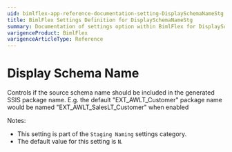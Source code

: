 ```yaml
---
uid: bimlflex-app-reference-documentation-setting-DisplaySchemaNameStg
title: BimlFlex Settings Definition for DisplaySchemaNameStg
summary: Documentation of settings option within BimlFlex for DisplaySchemaNameStg
varigenceProduct: BimlFlex
varigenceArticleType: Reference
---
```


# Display Schema Name

Controls if the source schema name should be included in the generated SSIS package name. E.g. the default "EXT_AWLT_Customer" package name would be named "EXT_AWLT_SalesLT_Customer" when enabled

Notes:

* This setting is part of the `Staging Naming` settings category.
* The default value for this setting is `N`.
